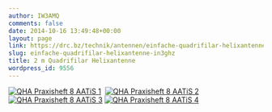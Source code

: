 ```yaml
---
author: IW3AMQ
comments: false
date: 2014-10-16 13:49:48+00:00
layout: page
link: https://drc.bz/technik/antennen/einfache-quadrifilar-helixantenne-in3ghz/
slug: einfache-quadrifilar-helixantenne-in3ghz
title: 2 m Quadrifilar Helixantenne
wordpress_id: 9556
---
```


[![QHA Praxisheft 8 AATiS 1](https://drc.bz/wp-content/uploads/2014/10/QHA-Praxisheft-8-AATiS-1-213x300.jpg)](https://drc.bz/wp-content/uploads/2014/10/QHA-Praxisheft-8-AATiS-1.jpg)  [![QHA Praxisheft 8 AATiS 2](https://drc.bz/wp-content/uploads/2014/10/QHA-Praxisheft-8-AATiS-2-208x300.jpg)](https://drc.bz/wp-content/uploads/2014/10/QHA-Praxisheft-8-AATiS-2.jpg)  [![QHA Praxisheft 8 AATiS 3](https://drc.bz/wp-content/uploads/2014/10/QHA-Praxisheft-8-AATiS-3-204x300.jpg)](https://drc.bz/wp-content/uploads/2014/10/QHA-Praxisheft-8-AATiS-3.jpg) [![QHA Praxisheft 8 AATiS 4](https://drc.bz/wp-content/uploads/2014/10/QHA-Praxisheft-8-AATiS-4-204x300.jpg)](https://drc.bz/wp-content/uploads/2014/10/QHA-Praxisheft-8-AATiS-4.jpg)
